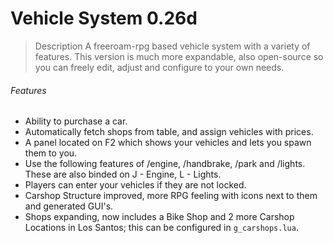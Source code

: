 # Vehicle System 0.26d
> Description
A freeroam-rpg based vehicle system with a variety of features. This version is much more expandable, also open-source so you can freely edit, adjust and configure to your own needs.
###### Features
- Ability to purchase a car.
- Automatically fetch shops from table, and assign vehicles with prices.
- A panel located on F2 which shows your vehicles and lets you spawn them to you.
- Use the following features of /engine, /handbrake, /park and /lights. These are also binded on J - Engine, L - Lights.
- Players can enter your vehicles if they are not locked.
- Carshop Structure improved, more RPG feeling with icons next to them and generated GUI's.
- Shops expanding, now includes a Bike Shop and 2 more Carshop Locations in Los Santos; this can be configured in ```g_carshops.lua```.
